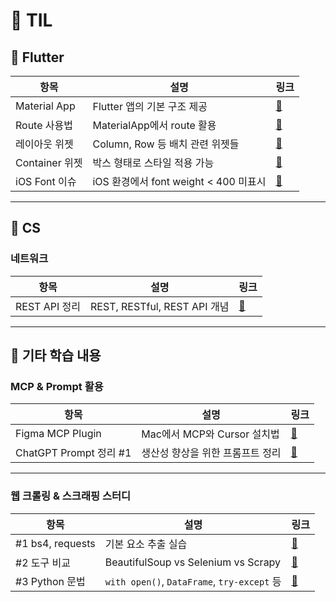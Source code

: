 # 🍋 TIL 

## 💭 Flutter

| 항목 | 설명 | 링크 |
|------|------|------|
| Material App | Flutter 앱의 기본 구조 제공 | [🔗](flutter/layout/materialapp.md) |
| Route 사용법 | MaterialApp에서 route 활용 | [🔗](flutter/layout/route.md) |
| 레이아웃 위젯 | Column, Row 등 배치 관련 위젯들 | [🔗](flutter/layout/layout_widget.md) |
| Container 위젯 | 박스 형태로 스타일 적용 가능 | [🔗](flutter/layout/container_widget.md) |
| iOS Font 이슈 | iOS 환경에서 font weight < 400 미표시 | [🔗](flutter/issue/custom_font_issue.md) |

---

## 💭 CS

### 네트워크

| 항목 | 설명 | 링크 |
|------|------|------|
| REST API 정리 | REST, RESTful, REST API 개념 | [🔗](CS/api.md) |

---

## 💭 기타 학습 내용

### MCP & Prompt 활용

| 항목 | 설명 | 링크 |
|------|------|------|
| Figma MCP Plugin | Mac에서 MCP와 Cursor 설치법 | [🔗](https://velog.io/@woojin-devv/Figma-MCP-Plugin-Cursor-%EC%84%A4%EC%B9%98-%EB%B0%A9%EB%B2%95) |
| ChatGPT Prompt 정리 #1 | 생산성 향상을 위한 프롬프트 정리 | [🔗](https://velog.io/@woojin-devv/Medium-%EA%B0%9C%EB%B0%9C%EC%9E%90%EB%93%A4%EC%9D%B4-%EC%95%8C%EC%95%84%EC%95%BC-%ED%95%A0-15%EA%B0%80%EC%A7%80-ChatGPT-Prompts-%EC%A0%95%EB%A6%AC-1) |

---

### 웹 크롤링 & 스크래핑 스터디

| 항목 | 설명 | 링크 |
|------|------|------|
| #1 bs4, requests | 기본 요소 추출 실습 | [🔗](https://velog.io/@woojin-devv/%EC%9B%B9-%ED%81%AC%EB%A1%A4%EB%A7%81-%EA%B8%B0%EC%B4%88-%EA%B3%B5%EB%B6%80%ED%95%98%EA%B8%B0-bs4-requests%EC%9A%94%EC%86%8C-%EC%B6%94%EC%B6%9C-1) |
| #2 도구 비교 | BeautifulSoup vs Selenium vs Scrapy | [🔗](https://velog.io/@woojin-devv/%EC%9B%B9-%ED%81%AC%EB%A1%A4%EB%A7%81-%EB%9C%AF%EC%96%B4%EB%A8%B9%EA%B8%B0-2-%EC%8A%A4%ED%81%AC%EB%9E%98%ED%95%91-%EB%8F%84%EA%B5%AC-%EB%B9%84%EA%B5%90-bs4-selenium-scrapy) |
| #3 Python 문법 | `with open()`, `DataFrame`, `try-except` 등 | [🔗](https://velog.io/@woojin-devv/%EC%9B%B9-%ED%81%AC%EB%A1%A4%EB%A7%81-%EB%9C%AF%EC%96%B4%EB%A8%B9%EA%B8%B0-3-%EC%9E%90%EC%A3%BC-%EC%93%B0%EB%8A%94-Python-%EB%AC%B8%EB%B2%95-%EB%AA%A8%EC%9D%8C-with-open-Dataframe-try-except) |
